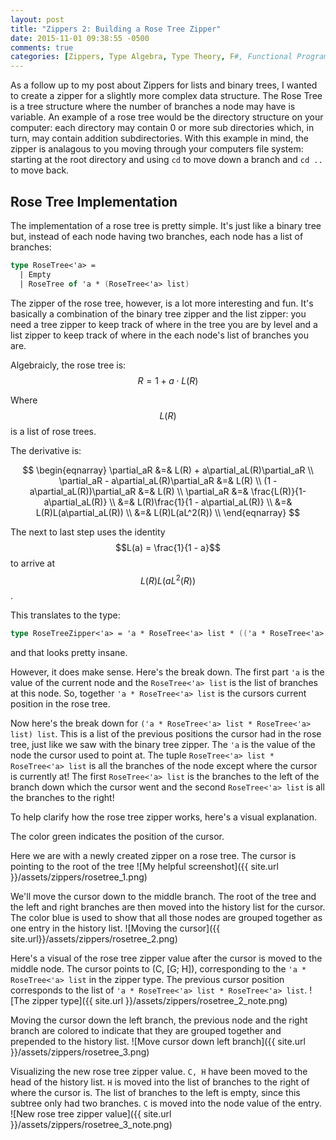 ```yaml
---
layout: post
title: "Zippers 2: Building a Rose Tree Zipper"
date: 2015-11-01 09:38:55 -0500
comments: true
categories: [Zippers, Type Algebra, Type Theory, F#, Functional Programming]
---
```

As a follow up to my post about Zippers for lists and binary trees, I wanted to create a zipper for
a slightly more complex data structure.  The Rose Tree is a tree structure where the number of
branches a node may have is variable.  An example of a rose tree would be the directory structure
on your computer:  each directory may contain 0 or more sub directories which, in turn, may contain
addition subdirectories.  With this example in mind, the zipper is analagous to you moving through
your computers file system:  starting at the root directory and using `cd` to move down a branch
and `cd ..` to move back.

<!-- more -->

## Rose Tree Implementation
The implementation of a rose tree is pretty simple.  It's just like a binary tree but, instead of
each node having two branches, each node has a list of branches:

```fsharp
type RoseTree<'a> =
  | Empty
  | RoseTree of 'a * (RoseTree<'a> list)
```

The zipper of the rose tree, however, is a lot more interesting and fun.  It's basically a
combination of the binary tree zipper and the list zipper:  you need a tree zipper to keep track
of where in the tree you are by level and a list zipper to keep track of where in the each node's
list of branches you are.

Algebraicly, the rose tree is:
$$R = 1 + a\cdot L(R)$$

Where $$L(R)$$ is a list of rose trees.

The derivative is:

$$
\begin{eqnarray} 
\partial_aR &=& L(R) + a\partial_aL(R)\partial_aR \\
\partial_aR - a\partial_aL(R)\partial_aR &=& L(R) \\
(1 - a\partial_aL(R))\partial_aR &=& L(R) \\
\partial_aR &=& \frac{L(R)}{1-a\partial_aL(R)} \\
&=& L(R)\frac{1}{1 - a\partial_aL(R)} \\
&=& L(R)L(a\partial_aL(R)) \\
&=& L(R)L(aL^2(R)) \\
\end{eqnarray}
$$

The next to last step uses the identity $$L(a) = \frac{1}{1 - a}$$ to arrive at $$L(R)L(aL^2(R))$$.

This translates to the type:
```fsharp
type RoseTreeZipper<'a> = 'a * RoseTree<'a> list * (('a * RoseTree<'a> list * RoseTree<'a> list) list)
```
and that looks pretty insane.

However, it does make sense.  Here's the break down.  The first part `'a` is the value of the current
node and the `RoseTree<'a> list` is the list of branches at this node.  So, together
`'a * RoseTree<'a> list` is the cursors current position in the rose tree.

Now here's the break down for `('a * RoseTree<'a> list * RoseTree<'a> list) list`.  This is a list of
the previous positions the cursor had in the rose tree, just like we saw with the binary tree zipper.
The `'a` is the value of the node the cursor used to point at.  The tuple `RoseTree<'a> list * RoseTree<'a> list`
is all the branches of the node except where the cursor is currently at!  The first `RoseTree<'a> list`
is the branches to the left of the branch down which the cursor went and the second `RoseTree<'a> list`
is all the branches to the right!

To help clarify how the rose tree zipper works, here's a visual explanation.

The color green indicates the position of the cursor.

Here we are with a newly created zipper on a rose tree.  The cursor is pointing to the root of the tree
![My helpful screenshot]({{ site.url }}/assets/zippers/rosetree_1.png)

We'll move the cursor down to the middle branch.  The root of the tree and the left and right branches
are then moved into the history list for the cursor.  The color blue is used to show that all those
nodes are grouped together as one entry in the history list.
![Moving the cursor]({{ site.url}}/assets/zippers/rosetree_2.png)

Here's a visual of the rose tree zipper value after the cursor is moved to the middle node.  The cursor
points to (C, [G; H]), corresponding to the `'a * RoseTree<'a> list` in the zipper type.  The previous
cursor position corresponds to the list of `'a * RoseTree<'a> list * RoseTree<'a> list`.
![The zipper type]({{ site.url }}/assets/zippers/rosetree_2_note.png)

Moving the cursor down the left branch, the previous node and the right branch are colored to indicate
that they are grouped together and prepended to the history list.
![Move cursor down left branch]({{ site.url }}/assets/zippers/rosetree_3.png)

Visualizing the new rose tree zipper value.  `C, H` have been moved to the head of the history list.
`H` is moved into the list of branches to the right of where the cursor is.  The list of branches to
the left is empty, since this subtree only had two branches.  `C` is moved into the node value of the
entry.
![New rose tree zipper value]({{ site.url }}/assets/zippers/rosetree_3_note.png)
